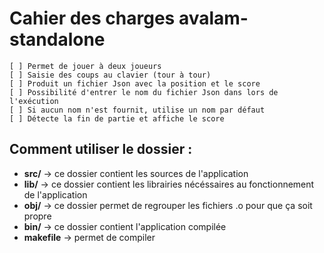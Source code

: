 # Cahier des charges avalam-standalone

	[ ] Permet de jouer à deux joueurs
	[ ] Saisie des coups au clavier (tour à tour)
	[ ] Produit un fichier Json avec la position et le score
	[ ] Possibilité d'entrer le nom du fichier Json dans lors de l'exécution
	[ ] Si aucun nom n'est fournit, utilise un nom par défaut
	[ ] Détecte la fin de partie et affiche le score

## Comment utiliser le dossier :

* **src/** -> ce dossier contient les sources de l'application
* **lib/** -> ce dossier contient les librairies nécéssaires au fonctionnement de l'application
* **obj/** -> ce dossier permet de regrouper les fichiers .o pour que ça soit propre
* **bin/** -> ce dossier contient l'application compilée
* **makefile** -> permet de compiler
